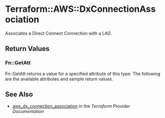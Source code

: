 # Terraform::AWS::DxConnectionAssociation

Associates a Direct Connect Connection with a LAG.

## Return Values

### Fn::GetAtt

Fn::GetAtt returns a value for a specified attribute of this type. The following are the available attributes and sample return values.

## See Also

* [aws_dx_connection_association](https://www.terraform.io/docs/providers/aws/r/dx_connection_association.html) in the _Terraform Provider Documentation_